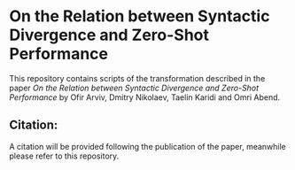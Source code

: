 On the Relation between Syntactic Divergence and Zero-Shot Performance
============================

This repository contains scripts of the transformation described in the paper _On the Relation between Syntactic Divergence and Zero-Shot Performance_ by 
Ofir Arviv, Dmitry Nikolaev, Taelin Karidi and Omri Abend.


Citation:
---------
A citation will be provided following the publication of the paper, meanwhile please refer to this repository.

